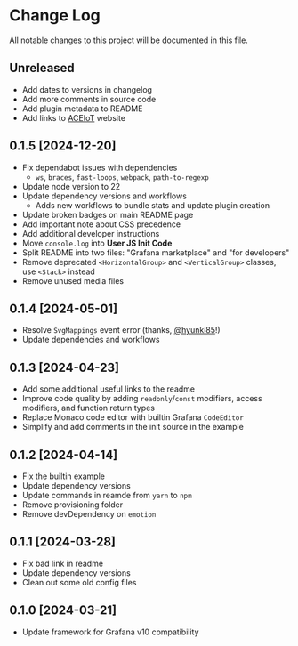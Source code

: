 # Change Log

All notable changes to this project will be documented in this file.

## Unreleased

- Add dates to versions in changelog
- Add more comments in source code
- Add plugin metadata to README
- Add links to [ACEIoT](https://aceiotsolutions.com/) website

## 0.1.5 [2024-12-20]

- Fix dependabot issues with dependencies
    - `ws`, `braces`, `fast-loops`, `webpack`, `path-to-regexp`
- Update node version to 22
- Update dependency versions and workflows
    - Adds new workflows to bundle stats and update plugin creation
- Update broken badges on main README page
- Add important note about CSS precedence
- Add additional developer instructions
- Move `console.log` into **User JS Init Code**
- Split README into two files: "Grafana marketplace" and "for developers"
- Remove deprecated `<HorizontalGroup>` and `<VerticalGroup>` classes, use `<Stack>` instead
- Remove unused media files

## 0.1.4 [2024-05-01]

- Resolve `SvgMappings` event error (thanks, [@hyunki85](https://github.com/hyunki85)!)
- Update dependencies and workflows

## 0.1.3 [2024-04-23]

- Add some additional useful links to the readme
- Improve code quality by adding `readonly`/`const` modifiers, access modifiers, and function return types
- Replace Monaco code editor with builtin Grafana `CodeEditor`
- Simplify and add comments in the init source in the example

## 0.1.2 [2024-04-14]

- Fix the builtin example
- Update dependency versions
- Update commands in reamde from `yarn` to `npm`
- Remove provisioning folder
- Remove devDependency on `emotion`

## 0.1.1 [2024-03-28]

- Fix bad link in readme
- Update dependency versions
- Clean out some old config files

## 0.1.0 [2024-03-21]

- Update framework for Grafana v10 compatibility